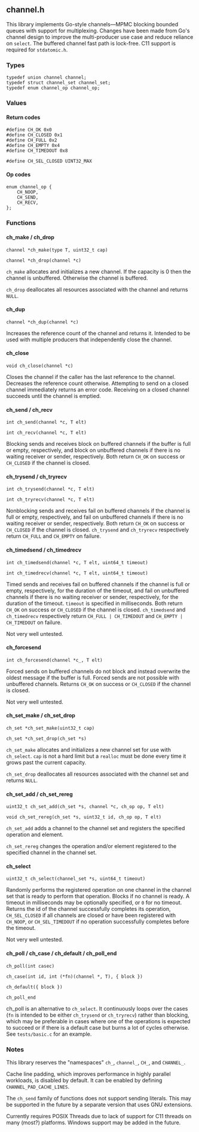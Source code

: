 ## channel.h
This library implements Go-style channels—MPMC blocking bounded queues with
support for multiplexing. Changes have been made from Go's channel design to
improve the multi-producer use case and reduce reliance on `select`. The
buffered channel fast path is lock-free. C11 support is required for
`stdatomic.h`.

### Types
```
typedef union channel channel;
typedef struct channel_set channel_set;
typedef enum channel_op channel_op;
```

### Values
#### Return codes
```
#define CH_OK 0x0
#define CH_CLOSED 0x1
#define CH_FULL 0x2
#define CH_EMPTY 0x4
#define CH_TIMEDOUT 0x8

#define CH_SEL_CLOSED UINT32_MAX
```

#### Op codes
```
enum channel_op {
    CH_NOOP,
    CH_SEND,
    CH_RECV,
};
```

### Functions
#### ch_make / ch_drop
```
channel *ch_make(type T, uint32_t cap)

channel *ch_drop(channel *c)
```
`ch_make` allocates and initializes a new channel. If the capacity is 0 then
the channel is unbuffered. Otherwise the channel is buffered.

`ch_drop` deallocates all resources associated with the channel and returns
`NULL`.

#### ch_dup
```
channel *ch_dup(channel *c)
```
Increases the reference count of the channel and returns it. Intended to be
used with multiple producers that independently close the channel.

#### ch_close
```
void ch_close(channel *c)
```
Closes the channel if the caller has the last reference to the channel.
Decreases the reference count otherwise. Attempting to send on a closed channel
immediately returns an error code. Receiving on a closed channel succeeds until
the channel is emptied.

#### ch_send / ch_recv
```
int ch_send(channel *c, T elt)

int ch_recv(channel *c, T elt)
```
Blocking sends and receives block on buffered channels if the buffer is full or
empty, respectively, and block on unbuffered channels if there is no waiting
receiver or sender, respectively. Both return `CH_OK` on success or `CH_CLOSED`
if the channel is closed.

#### ch_trysend / ch_tryrecv
```
int ch_trysend(channel *c, T elt)

int ch_tryrecv(channel *c, T elt)
```
Nonblocking sends and receives fail on buffered channels if the channel is full
or empty, respectively, and fail on unbuffered channels if there is no waiting
receiver or sender, respectively. Both return `CH_OK` on success or `CH_CLOSED`
if the channel is closed. `ch_trysend` and `ch_tryrecv` respectively return
`CH_FULL` and `CH_EMPTY` on failure.

#### ch_timedsend / ch_timedrecv
```
int ch_timedsend(channel *c, T elt, uint64_t timeout)

int ch_timedrecv(channel *c, T elt, uint64_t timeout)
```
Timed sends and receives fail on buffered channels if the channel is full or
empty, respectively, for the duration of the timeout, and fail on unbuffered
channels if there is no waiting receiver or sender, respectively, for the
duration of the timeout. `timeout` is specified in milliseconds. Both return
`CH_OK` on success or `CH_CLOSED` if the channel is closed.  `ch_timedsend` and
`ch_timedrecv` respectively return `CH_FULL | CH_TIMEDOUT` and `CH_EMPTY |
CH_TIMEDOUT` on failure.

Not very well untested.

#### ch_forcesend
```
int ch_forcesend(channel *c_, T elt)
```
Forced sends on buffered channels do not block and instead overwrite the oldest
message if the buffer is full. Forced sends are not possible with unbuffered
channels. Returns `CH_OK` on success or `CH_CLOSED` if the channel is closed.

Not very well untested.

#### ch_set_make / ch_set_drop
```
ch_set *ch_set_make(uint32_t cap)

ch_set *ch_set_drop(ch_set *s)
```
`ch_set_make` allocates and initializes a new channel set for use with
`ch_select`. `cap` is not a hard limit but a `realloc` must be done every time
it grows past the current capacity.

`ch_set_drop` deallocates all resources associated with the channel set and
returns `NULL`.

#### ch_set_add / ch_set_rereg
```
uint32_t ch_set_add(ch_set *s, channel *c, ch_op op, T elt)

void ch_set_rereg(ch_set *s, uint32_t id, ch_op op, T elt)
```
`ch_set_add` adds a channel to the channel set and registers the specified
operation and element.

`ch_set_rereg` changes the operation and/or element registered to the specified
channel in the channel set.

#### ch_select
```
uint32_t ch_select(channel_set *s, uint64_t timeout)
```
Randomly performs the registered operation on one channel in the channel set
that is ready to perform that operation. Blocks if no channel is ready. A
timeout in milliseconds may be optionally specified, or `0` for no timeout.
Returns the id of the channel successfully completes its operation,
`CH_SEL_CLOSED` if all channels are closed or have been registered with
`CH_NOOP`, or `CH_SEL_TIMEDOUT` if no operation successfully completes before
the timeout.

Not very well untested.

#### ch_poll / ch_case / ch_default / ch_poll_end
```
ch_poll(int casec)

ch_case(int id, int (*fn)(channel *, T), { block })

ch_default({ block })

ch_poll_end
```
ch_poll is an alternative to `ch_select`. It continuously loops over the cases
(`fn` is intended to be either `ch_trysend` or `ch_tryrecv`) rather than
blocking, which may be preferable in cases where one of the operations is
expected to succeed or if there is a default case but burns a lot of cycles
otherwise. See `tests/basic.c` for an example.

### Notes
This library reserves the "namespaces" `ch_`, `channel_`, `CH_`, and
`CHANNEL_`.

Cache line padding, which improves performance in highly parallel workloads, is
disabled by default. It can be enabled by defining `CHANNEL_PAD_CACHE_LINES`.

The `ch_send` family of functions does not support sending literals. This may
be supported in the future by a separate version that uses GNU extensions.

Currently requires POSIX Threads due to lack of support for C11 threads on many
(most?) platforms. Windows support may be added in the future.
